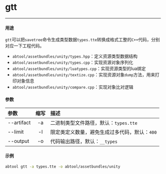 # gtt
---

#### 用途

`gtt`可以把`savetree`命令生成类型数据`types.tte`转换成格式工整的`C++`代码，分别对应一下工程代码。

* `abtool/assetbundles/unity/types.hpp`：定义资源类型数据结构
* `abtool/assetbundles/unity/types.cpp`：实现资源对象序列化
* `abtool/assetbundles/unity/luatypes.cpp`：实现资源类型的lua绑定
* `abtool/assetbundles/unity/textize.cpp`：实现资源对象`dump`方法，用来打印对象信息
* `abtool/assetbundles/unity/compare.cpp`：实现对象比对逻辑

#### 参数

|参数|缩写|描述|
|:-|:-:|:-|
|--artifact|-a|二进制类型文件路径，默认：`types.tte`|
|--limit|-l|限定类定义数量，避免生成过多代码，默认：`400`|
|--output|-o|代码输出路径，默认：`__types`|

#### 示例

```bash
abtool gtt -a types.tte -o abtool/assetbundles/unity
```
